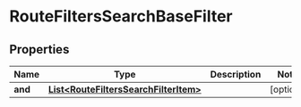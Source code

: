 

# RouteFiltersSearchBaseFilter


## Properties

| Name | Type | Description | Notes |
|------------ | ------------- | ------------- | -------------|
|**and** | [**List&lt;RouteFiltersSearchFilterItem&gt;**](RouteFiltersSearchFilterItem.md) |  |  [optional] |



